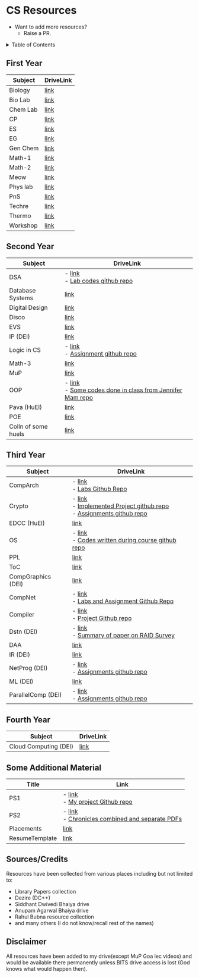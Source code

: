 # CS Resources

- Want to add more resources?
  - Raise a PR.

<details>
<summary> Table of Contents </summary>

- [CS Resources](#cs-resources)
  - [First Year](#first-year)
  - [Second Year](#second-year)
  - [Third Year](#third-year)
  - [Fourth Year](#fourth-year)
  - [Some Additional Material](#some-additional-material)
  - [Sources/Credits](#sourcescredits)
  - [Disclaimer](#disclaimer)

</details>

## First Year

| Subject  | DriveLink                                                                                    |
| -------- | -------------------------------------------------------------------------------------------- |
| Biology  | [link](https://drive.google.com/drive/folders/1_bmf8nbwBPs1mev-fX_-ChZ3x0e_WuDN?usp=sharing) |
| Bio Lab  | [link](https://drive.google.com/drive/folders/1c-lNhwUHjBZ_7CPf7fo0u6CCLeUZsR8D?usp=sharing) |
| Chem Lab | [link](https://drive.google.com/drive/folders/1xMGogYD6urDMc2YUxU6ofy7mM1x1hiTf?usp=sharing) |
| CP       | [link](https://drive.google.com/drive/folders/1ZEyQAwRWZhgYb_brHpQ_b3EgpIwqYJcx?usp=sharing) |
| ES       | [link](https://drive.google.com/drive/folders/1yXIIKnHCXAGyfn99emcwVlkJRgNILdSQ?usp=sharing) |
| EG       | [link](https://drive.google.com/drive/folders/1xsaisL74_gzD5Rgjt2RwDvrcXdZDz11K?usp=sharing) |
| Gen Chem | [link](https://drive.google.com/drive/folders/16e6xTBWQvGI0zp0Fbx00M_OUJvMPmKGN?usp=sharing) |
| Math-1   | [link](https://drive.google.com/drive/folders/1Um0jQcnaXzWaUYVKfK6ISM7Lg46LvgPR?usp=sharing) |
| Math-2   | [link](https://drive.google.com/drive/folders/1_ayM9EShqVErQBd5XLNYC8Ry9n6kLjPJ?usp=sharing) |
| Meow     | [link](https://drive.google.com/drive/folders/1JGFFakf6-uJFbn8M28ZX8IIN3Eki7343?usp=sharing) |
| Phys lab | [link](https://drive.google.com/drive/folders/15iZ3sL1VeniNaTbVJRPAhIUU8EfKcYr6?usp=sharing) |
| PnS      | [link](https://drive.google.com/drive/folders/186ROSPVvKFvW2FkMOJ22FElh7kkE6cKd?usp=sharing) |
| Techre   | [link](https://drive.google.com/drive/folders/1DA4DAhYPpAnswYPDOK6z2iIVXZMpVcbc?usp=sharing) |
| Thermo   | [link](https://drive.google.com/drive/folders/1yWS-dOqVoU_NJiurnj3iHo_doBHA1pph?usp=sharing) |
| Workshop | [link](https://drive.google.com/drive/folders/15Vc2GIoRCfW6i2xw14e9hhzAE_qlz-1u?usp=sharing) |

## Second Year

| Subject             | DriveLink                                                                                    |
| ------------------- | -------------------------------------------------------------------------------------------- |
| DSA                 | - [link](https://drive.google.com/drive/folders/1qjD0tqd44LntBCo_dIl1MepRzCcS3n7K?usp=sharing) <br /> - [Lab codes github repo](https://github.com/SinghCoder/DSA-BITS-Masti) |
| Database Systems    | [link](https://drive.google.com/drive/folders/1-idQYyjgYbwUoLQIvd1fYUS7i8NQko-L?usp=sharing) |
| Digital Design      | [link](https://drive.google.com/drive/folders/16jAG_btbfmlh5BQdHVwNIWBrC3Wif9GD?usp=sharing) |
| Disco               | [link](https://drive.google.com/drive/folders/1DCSL5kbgWkSQFbt9JlfqDF6HkcQI8EYM?usp=sharing) |
| EVS                 | [link](https://drive.google.com/drive/folders/1-7lsZEeqawVj-9YCFf7Bo3FoqE9M-_FG?usp=sharing) |
| IP (DEl)            | [link](https://drive.google.com/drive/folders/1-1Wqml9-6ispMFKKS97nRhc8SzZiTEmv?usp=sharing) |
| Logic in CS         | - [link](https://drive.google.com/drive/folders/19QHEBWs3twlSs_spn8YHKygbJ5IM1mpb?usp=sharing) <br /> - [Assignment github repo](https://github.com/SinghCoder/PrologAssignment) |
| Math-3              | [link](https://drive.google.com/drive/folders/1vzHsmxMNKN1ACihsGSM-a00CLBf8o24Y?usp=sharing) |
| MuP                 | [link](https://drive.google.com/drive/folders/1-FIiXSXKZ-HD_D5rZKaWSNp_CfPGRxjo?usp=sharing) |
| OOP                 | - [link](https://drive.google.com/drive/folders/15rC79S3L60zTC0ognw1nTLMFBP12cSt-?usp=sharing) <br /> - [Some codes done in class from Jennifer Mam repo](https://github.com/SinghCoder/OOP_Codes) |
| Pava (HuEl)         | [link](https://drive.google.com/drive/folders/1SwNRrSZF9haN5lfs2o-qx0HN2AaRKlDG?usp=sharing) |
| POE                 | [link](https://drive.google.com/drive/folders/1-TsXqzTl2gvYVbP8Ef4x1Zm9lmKtwnO-?usp=sharing) |
| Colln of some huels | [link](https://drive.google.com/drive/folders/1v4Yur60GeofHtlll0Ur1BVMgQE1mq6L3?usp=sharing) |

## Third Year

| Subject            | DriveLink                                                                                    |
| ------------------ | -------------------------------------------------------------------------------------------- |
| CompArch           | - [link](https://drive.google.com/drive/folders/1UpOKQyvqnIxN7nkg8zWsR0bNUHoQ90M3?usp=sharing) <br /> - [Labs Github Repo](https://github.com/SinghCoder/Icarus_Verilog) |
| Crypto             | - [link](https://drive.google.com/drive/folders/1Pwoq5YQPNPt1OkPWxLoEn2TRt5G0f39y?usp=sharing) <br /> - [Implemented Project github repo](https://github.com/SinghCoder/secureMails) <br /> - [Assignments github repo](https://github.com/SinghCoder/Cryptography) |
| EDCC (HuEl)        | [link](https://drive.google.com/drive/folders/13bBCAWP-Ri1OkmX2t1I9zUajbaoIWVTw?usp=sharing) |
| OS                 | - [link](https://drive.google.com/drive/folders/1zoKGhgoGDmDyecauNmoGA1jXF-KtnApw?usp=sharing) <br /> - [Codes written during course github repo](https://github.com/SinghCoder/Operating_Systems) |
| PPL                | [link](https://drive.google.com/drive/folders/1ONIHWesC8VlS3pppoJdDXinbLR-y5n1N?usp=sharing) |
| ToC                | [link](https://drive.google.com/drive/folders/1sMLiMFIoXhmIIKeLFvDEpKcQ1NZiJkS-?usp=sharing) |
| CompGraphics (DEl) | [link](https://drive.google.com/drive/folders/1wOjsZG9qgsXzcwz6B8768o9dpq3Zrr6k?usp=sharing) |
| CompNet            | - [link](https://drive.google.com/drive/folders/1BwmXSZlMaoWW-v9kW1dJcuEBHHD5AHX8?usp=sharing) <br /> - [Labs and Assignment Github Repo](https://github.com/SinghCoder/Computer-Networks) |
| Compiler           | - [link](https://drive.google.com/drive/folders/1XAkaljQZ2NjoTzihH9QFmwswAFzSmjpt?usp=sharing) <br /> - [Project Github repo](https://github.com/SinghCoder/Compiler-Construction) |
| Dstn (DEl)         | - [link](https://drive.google.com/drive/folders/1Uw8cyZV_3QB1p_U7_hZtPlxhBwDOaM0q?usp=sharing) <br /> - [Summary of paper on RAID Survey](https://singhcoder.github.io/Semester6/dstn/RaidSurvey.html) |
| DAA                | [link](https://drive.google.com/drive/folders/1ShNy2dXNT5-4otY69VuHe3Xp-yb0aKz0?usp=sharing) |
| IR (DEl)           | [link](https://drive.google.com/drive/folders/1LRXaKUoQKVeieDsLHPEZhVARjHeOe58n?usp=sharing) |
| NetProg (DEl)      | - [link](https://drive.google.com/drive/folders/1XH2v6zB6EnsPnXr3fG74MvfUjuz8PH-i?usp=sharing) <br /> - [Assignments github repo](https://github.com/SinghCoder/Network-Programming) |
| ML (DEl)           | [link](https://drive.google.com/drive/folders/1twvktRDDzzVqcespfyHmaZNYAXol8sCQ?usp=sharing) |
| ParallelComp (DEl) | - [link](https://drive.google.com/drive/folders/1lHmQVuf_xxd-NNzShKiTPXI84X9dSgqy?usp=sharing) <br /> - [Assignments github repo](https://github.com/SinghCoder/Parallel-Computing) |

## Fourth Year

| Subject               | DriveLink                                                                                    |
| --------------------- | -------------------------------------------------------------------------------------------- |
| Cloud Computing (DEl) | [link](https://drive.google.com/drive/folders/19syonkYo_CF28juB_Kwaz_XIDzGeXkFo?usp=sharing) |

## Some Additional Material

| Title      | Link                                                                                         |
| ---------- | -------------------------------------------------------------------------------------------- |
| PS1        | - [link](https://drive.google.com/drive/folders/1RDuDCZfL-mDRyLRA8TkxoLps6rWSJKaY?usp=sharing) <br /> - [My project Github repo](https://github.com/SinghCoder/DataCubeWebPlatform) |
| PS2        | - [link](https://drive.google.com/drive/folders/1T8f2APz_0iUjvSe6yA-7AksAiiREzTzA?usp=sharing) <br /> - [Chronicles combined and separate PDFs](https://singhcoder.github.io/PS2_Chronicles/) |
| Placements | [link](https://drive.google.com/drive/folders/1IzqRVhVsBJD1n5kOtrRTNOCsqE_NBFoO?usp=sharing) |
| ResumeTemplate | [link](https://drive.google.com/file/d/0BziKDN9yFksDSGx1MnJRZDRYY0l2ckw5alVpM2lWZTBrVzAw/view?usp=sharing) |

## Sources/Credits

Resources have been collected from various places including but not limited to:

- Library Papers collection
- Dezire (DC++)
- Siddhant Dwivedi Bhaiya drive
- Anupam Agarwal Bhaiya drive
- Rahul Bubna resource collection
- and many others (I do not know/recall rest of the names)

## Disclaimer

All resources have been added to my drive(except MuP Goa lec videos) and would be available there permanently unless BITS drive access is lost (God knows what would happen then).
